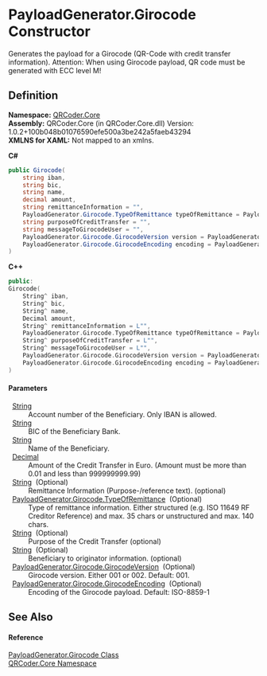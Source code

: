 # PayloadGenerator.Girocode Constructor


Generates the payload for a Girocode (QR-Code with credit transfer information). Attention: When using Girocode payload, QR code must be generated with ECC level M!



## Definition
**Namespace:** <a href="N_QRCoder_Core.md">QRCoder.Core</a>  
**Assembly:** QRCoder.Core (in QRCoder.Core.dll) Version: 1.0.2+100b048b01076590efe500a3be242a5faeb43294  
**XMLNS for XAML:** Not mapped to an xmlns.

**C#**
``` C#
public Girocode(
	string iban,
	string bic,
	string name,
	decimal amount,
	string remittanceInformation = "",
	PayloadGenerator.Girocode.TypeOfRemittance typeOfRemittance = PayloadGenerator.Girocode.TypeOfRemittance.Unstructured,
	string purposeOfCreditTransfer = "",
	string messageToGirocodeUser = "",
	PayloadGenerator.Girocode.GirocodeVersion version = PayloadGenerator.Girocode.GirocodeVersion.Version1,
	PayloadGenerator.Girocode.GirocodeEncoding encoding = PayloadGenerator.Girocode.GirocodeEncoding.ISO_8859_1
)
```
**C++**
``` C++
public:
Girocode(
	String^ iban, 
	String^ bic, 
	String^ name, 
	Decimal amount, 
	String^ remittanceInformation = L"", 
	PayloadGenerator.Girocode.TypeOfRemittance typeOfRemittance = PayloadGenerator.Girocode.TypeOfRemittance::Unstructured, 
	String^ purposeOfCreditTransfer = L"", 
	String^ messageToGirocodeUser = L"", 
	PayloadGenerator.Girocode.GirocodeVersion version = PayloadGenerator.Girocode.GirocodeVersion::Version1, 
	PayloadGenerator.Girocode.GirocodeEncoding encoding = PayloadGenerator.Girocode.GirocodeEncoding::ISO_8859_1
)
```



#### Parameters
<dl><dt>  <a href="https://learn.microsoft.com/dotnet/api/system.string" target="_blank" rel="noopener noreferrer">String</a></dt><dd>Account number of the Beneficiary. Only IBAN is allowed.</dd><dt>  <a href="https://learn.microsoft.com/dotnet/api/system.string" target="_blank" rel="noopener noreferrer">String</a></dt><dd>BIC of the Beneficiary Bank.</dd><dt>  <a href="https://learn.microsoft.com/dotnet/api/system.string" target="_blank" rel="noopener noreferrer">String</a></dt><dd>Name of the Beneficiary.</dd><dt>  <a href="https://learn.microsoft.com/dotnet/api/system.decimal" target="_blank" rel="noopener noreferrer">Decimal</a></dt><dd>Amount of the Credit Transfer in Euro. (Amount must be more than 0.01 and less than 999999999.99)</dd><dt>  <a href="https://learn.microsoft.com/dotnet/api/system.string" target="_blank" rel="noopener noreferrer">String</a>  (Optional)</dt><dd>Remittance Information (Purpose-/reference text). (optional)</dd><dt>  <a href="T_QRCoder_Core_PayloadGenerator_Girocode_TypeOfRemittance.md">PayloadGenerator.Girocode.TypeOfRemittance</a>  (Optional)</dt><dd>Type of remittance information. Either structured (e.g. ISO 11649 RF Creditor Reference) and max. 35 chars or unstructured and max. 140 chars.</dd><dt>  <a href="https://learn.microsoft.com/dotnet/api/system.string" target="_blank" rel="noopener noreferrer">String</a>  (Optional)</dt><dd>Purpose of the Credit Transfer (optional)</dd><dt>  <a href="https://learn.microsoft.com/dotnet/api/system.string" target="_blank" rel="noopener noreferrer">String</a>  (Optional)</dt><dd>Beneficiary to originator information. (optional)</dd><dt>  <a href="T_QRCoder_Core_PayloadGenerator_Girocode_GirocodeVersion.md">PayloadGenerator.Girocode.GirocodeVersion</a>  (Optional)</dt><dd>Girocode version. Either 001 or 002. Default: 001.</dd><dt>  <a href="T_QRCoder_Core_PayloadGenerator_Girocode_GirocodeEncoding.md">PayloadGenerator.Girocode.GirocodeEncoding</a>  (Optional)</dt><dd>Encoding of the Girocode payload. Default: ISO-8859-1</dd></dl>

## See Also


#### Reference
<a href="T_QRCoder_Core_PayloadGenerator_Girocode.md">PayloadGenerator.Girocode Class</a>  
<a href="N_QRCoder_Core.md">QRCoder.Core Namespace</a>  
